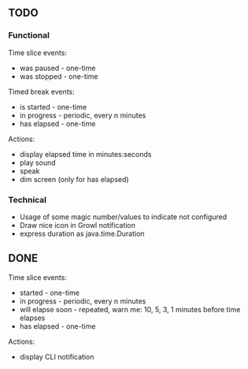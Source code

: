 ## TODO

### Functional

Time slice events:

* was paused - one-time
* was stopped - one-time

Timed break events:

* is started - one-time
* in progress - periodic, every n minutes
* has elapsed - one-time

Actions:

* display elapsed time in minutes:seconds
* play sound
* speak
* dim screen (only for has elapsed)

### Technical

* Usage of some magic number/values to indicate not configured
* Draw nice icon in Growl notification
* express duration as java.time.Duration

## DONE

Time slice events:

* started - one-time
* in progress - periodic, every n minutes
* will elapse soon - repeated, warn me: 10, 5, 3, 1 minutes before time elapses
* has elapsed - one-time

Actions:

* display CLI notification
